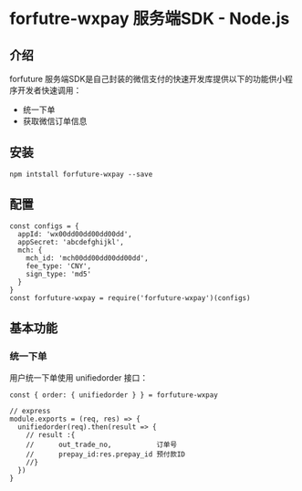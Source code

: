 # forfutre-wxpay 服务端SDK - Node.js
## 介绍
forfuture 服务端SDK是自己封装的微信支付的快速开发库提供以下的功能供小程序开发者快速调用：
* 统一下单
* 获取微信订单信息
## 安装
`npm intstall forfuture-wxpay --save`
## 配置
```
const configs = {
  appId: 'wx00dd00dd00dd00dd',
  appSecret: 'abcdefghijkl',
  mch: {
    mch_id: 'mch00dd00dd00dd00dd',
    fee_type: 'CNY',
    sign_type: 'md5'
  }
}
const forfuture-wxpay = require('forfuture-wxpay')(configs)
```

## 基本功能
### 统一下单
用户统一下单使用 unifiedorder 接口：
```
const { order: { unifiedorder } } = forfuture-wxpay

// express
module.exports = (req, res) => {
  unifiedorder(req).then(result => {
    // result :{
    //      out_trade_no,           订单号
    //      prepay_id:res.prepay_id 预付款ID
    //}
  })
}

